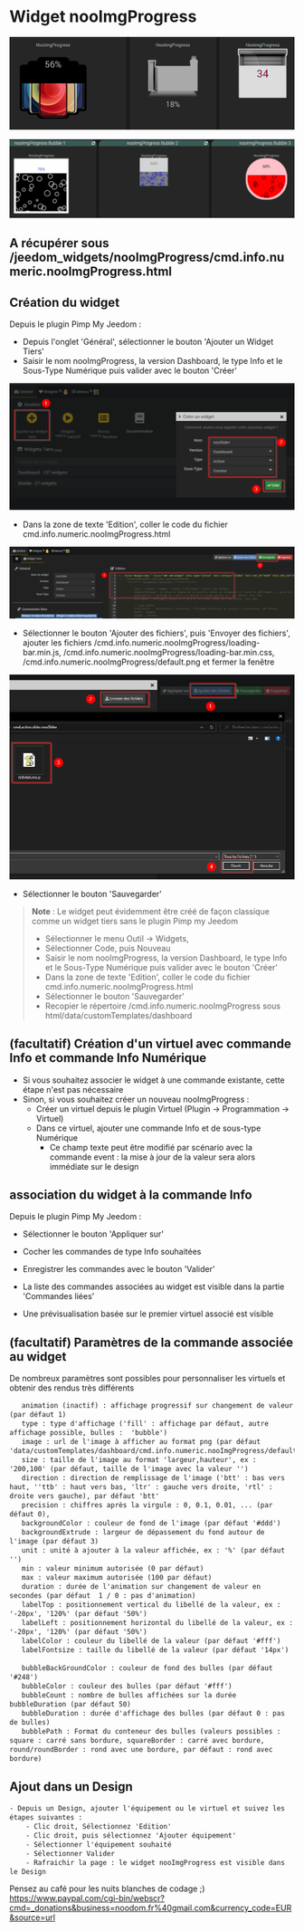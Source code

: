 # Widget nooImgProgress

![](doc/images/nooImgProgress.gif)

![](doc/images/nooImgProgressBubble.gif)

## A récupérer sous /jeedom_widgets/nooImgProgress/cmd.info.numeric.nooImgProgress.html

## Création du widget

Depuis le plugin Pimp My Jeedom :

- Depuis l'onglet 'Général', sélectionner le bouton 'Ajouter un Widget Tiers'
- Saisir le nom nooImgProgress, la version Dashboard, le type Info et le Sous-Type Numérique puis valider avec le bouton 'Créer'

![](../nooSlider/doc/images/pimpWidgetCreation.png)

- Dans la zone de texte 'Edition', coller le code du fichier cmd.info.numeric.nooImgProgress.html

![](../nooSlider/doc/images/pimpCodeAdd.png)

- Sélectionner le bouton 'Ajouter des fichiers', puis 'Envoyer des fichiers', ajouter les fichiers /cmd.info.numeric.nooImgProgress/loading-bar.min.js, /cmd.info.numeric.nooImgProgress/loading-bar.min.css, /cmd.info.numeric.nooImgProgress/default.png et fermer la fenêtre

![](../nooSlider/doc/images/pimpjsFileAdd.png)

- Sélectionner le bouton 'Sauvegarder'

>**Note** : Le widget peut évidemment être créé de façon classique comme un widget tiers sans le plugin Pimp my Jeedom
> - Sélectionner le menu Outil -> Widgets,
> - Sélectionner Code, puis Nouveau
> - Saisir le nom nooImgProgress, la version Dashboard, le type Info et le Sous-Type Numérique puis valider avec le bouton 'Créer'
> - Dans la zone de texte 'Edition', coller le code du fichier cmd.info.numeric.nooImgProgress.html
> - Sélectionner le bouton 'Sauvegarder'
> - Recopier le répertoire /cmd.info.numeric.nooImgProgress sous html/data/customTemplates/dashboard


## (facultatif) Création d'un virtuel avec commande Info et commande Info Numérique

- Si vous souhaitez associer le widget à une commande existante, cette étape n'est pas nécessaire
- Sinon, si vous souhaitez créer un nouveau nooImgProgress :
	- Créer un virtuel depuis le plugin Virtuel (Plugin -> Programmation -> Virtuel)
	- Dans ce virtuel, ajouter une commande Info et de sous-type Numérique
		- Ce champ texte peut être modifié par scénario avec la commande event : la mise à jour de la valeur sera alors immédiate sur le design

## association du widget à la commande Info

Depuis le plugin Pimp My Jeedom :

- Sélectionner le bouton 'Appliquer sur'
- Cocher les commandes de type Info souhaitées
- Enregistrer les commandes avec le bouton 'Valider'

- La liste des commandes associées au widget est visible dans la partie 'Commandes liées'
- Une prévisualisation basée sur le premier virtuel associé est visible

## (facultatif) Paramètres de la commande associée au widget

De nombreux paramètres sont possibles pour personnaliser les virtuels et obtenir des rendus très différents

       animation (inactif) : affichage progressif sur changement de valeur (par défaut 1) 
       type : type d'affichage ('fill' : affichage par défaut, autre affichage possible, bulles :  'bubble')
       image : url de l'image à afficher au format png (par défaut 'data/customTemplates/dashboard/cmd.info.numeric.nooImgProgress/default.png')
       size : taille de l'image au format 'largeur,hauteur', ex : '200,100' (par défaut, taille de l'image avec la valeur '')
       direction : direction de remplissage de l'image ('btt' : bas vers haut, ''ttb' : haut vers bas, 'ltr' : gauche vers droite, 'rtl' : droite vers gauche), par défaut 'btt'
       precision : chiffres après la virgule : 0, 0.1, 0.01, ... (par défaut 0),
       backgroundColor : couleur de fond de l'image (par défaut '#ddd')
       backgroundExtrude : largeur de dépassement du fond autour de l'image (par défaut 3)
       unit : unité à ajouter à la valeur affichée, ex : '%' (par défaut '')
       min : valeur minimum autorisée (0 par défaut)
       max : valeur maximum autorisée (100 par défaut)
       duration : durée de l'animation sur changement de valeur en secondes (par défaut  1 / 0 : pas d'animation)
       labelTop : positionnement vertical du libellé de la valeur, ex : '-20px', '120%' (par défaut '50%')
       labelLeft : positionnement horizontal du libellé de la valeur, ex : '-20px', '120%' (par défaut '50%')
       labelColor : couleur du libellé de la valeur (par défaut '#fff')
       labelFontsize : taille du libellé de la valeur (par défaut '14px')

       bubbleBackGroundColor : couleur de fond des bulles (par défaut '#248')
       bubbleColor : couleur des bulles (par défaut '#fff')
       bubbleCount : nombre de bulles affichées sur la durée bubbleDuration (par défaut 50)
       bubbleDuration : durée d'affichage des bulles (par défaut 0 : pas de bulles)
       bubblePath : Format du conteneur des bulles (valeurs possibles : square : carré sans bordure, squareBorder : carré avec bordure, round/roundBorder : rond avec une bordure, par défaut : rond avec bordure)

## Ajout dans un Design

	- Depuis un Design, ajouter l'équipement ou le virtuel et suivez les étapes suivantes :
		- Clic droit, Sélectionnez 'Edition'
		- Clic droit, puis sélectionnez 'Ajouter équipement'
		- Sélectionner l'équipement souhaité
		- Sélectionner Valider
		- Rafraichir la page : le widget nooImgProgress est visible dans le Design
		
Pensez au café pour les nuits blanches de codage ;) https://www.paypal.com/cgi-bin/webscr?cmd=_donations&business=noodom.fr%40gmail.com&currency_code=EUR&source=url
